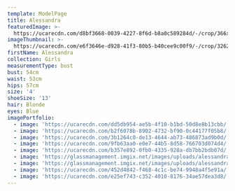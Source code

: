 ```yaml
---
template: ModelPage
title: Alessandra
featuredImage: >-
  https://ucarecdn.com/d8bf3668-0039-4227-8f6d-b8a0c589284d/-/crop/366x364/381,55/-/preview/
imageThumbnail: >-
  https://ucarecdn.com/e6f3646e-d928-41f3-80b5-b40cee9c00f9/-/crop/3262x3577/1011,0/-/preview/
firstName: Alessandra
collection: Girls
measurementType: bust
bust: 54cm
waist: 53cm
hips: 57cm
size: '4'
shoeSize: '13'
hair: Blonde
eyes: Blue
imagePortfolio:
  - image: 'https://ucarecdn.com/dd5db954-ae5b-4f10-b1bd-50d8e8b13cbb/'
  - image: 'https://ucarecdn.com/b2f6078b-8902-4732-bf90-0c44177f05b8/'
  - image: 'https://ucarecdn.com/3b1264c0-de13-4644-ab73-486873ad9b0d/'
  - image: 'https://ucarecdn.com/9fb63aa0-e0e7-44b5-8d58-766703d074d4/'
  - image: 'https://ucarecdn.com/b357e892-0fb0-4335-928a-db7bb2bdb07d/'
  - image: 'https://glassmanagement.imgix.net/images/uploads/alessandra876543.png'
  - image: 'https://glassmanagement.imgix.net/images/uploads/alessandra4432332.png'
  - image: 'https://ucarecdn.com/452d4842-f468-4c1c-be74-9948a4f5e91a/'
  - image: 'https://ucarecdn.com/e25ef743-c352-4010-8176-34ae57dea3d8/'
---
```


